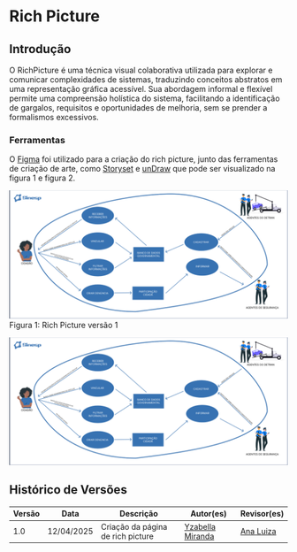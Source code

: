 # Rich Picture
## Introdução
O RichPicture é uma técnica visual colaborativa utilizada para explorar e comunicar complexidades de sistemas, traduzindo conceitos abstratos em uma representação gráfica acessível. Sua abordagem informal e flexível permite uma compreensão holística do sistema, facilitando a identificação de gargalos, requisitos e oportunidades de melhoria, sem se prender a formalismos excessivos.

### Ferramentas
O [Figma](https://www.figma.com/) foi utilizado para a criação do rich picture, junto das ferramentas de criação de arte, como [Storyset](https://storyset.com/) e [unDraw](https://undraw.co/) que pode ser visualizado na figura 1 e figura 2.

![Richpicturev1](../assets/rich-picture/richpicuturev1.png)
Figura 1: Rich Picture versão 1

![RichpictureLegenda](../assets/rich-picture/richpicuturev1.png)

## Histórico de Versões

| Versão | Data | Descrição | Autor(es) | Revisor(es) |
|--------|------|-----------|-----------|-------------|
| 1.0 | 12/04/2025 | Criação da página de rich picture | [Yzabella Miranda](https://github.com/redjsun) | [Ana Luiza](https://github.com/Ana-Luiza-SC)| 
